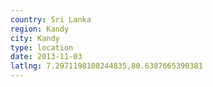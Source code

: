 ```yaml
---
country: Sri Lanka
region: Kandy
city: Kandy
type: location
date: 2013-11-03
latlng: 7.2971198108244835,80.6387665390381
---
```

